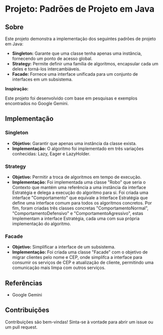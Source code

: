 # Projeto: Padrões de Projeto em Java

## Sobre

Este projeto demonstra a implementação dos seguintes padrões de projeto em Java:

* **Singleton:** Garante que uma classe tenha apenas uma instância, fornecendo um ponto de acesso global.
* **Strategy:** Permite definir uma família de algoritmos, encapsular cada um deles e torná-los intercambiáveis.
* **Facade:** Fornece uma interface unificada para um conjunto de interfaces em um subsistema.

**Inspiração:**

Este projeto foi desenvolvido com base em pesquisas e exemplos encontrados no Google Gemini.

## Implementação

### Singleton
* **Objetivo:** Garantir que apenas uma instância da classe exista.
* **Implementação:** O algoritmo foi implementado em três variações conhecidas: Lazy, Eager e LazyHolder.

### Strategy
* **Objetivo:** Permitir a troca de algoritmos em tempo de execução.
* **Implementação:** Foi implementada uma classe "Robo" que seria o Contexto que mantém uma referência a uma instância da interface Estratégia e delega a execução do algoritmo para si.
Foi criada uma interface "Comportamento" que equivale a Interface Estratégia que define uma interface comum para todos os algoritmos concretos. Por fim, foram criadas três classes concretas "ComportamentoNormal",
"ComportamentoDefensivo" e "ComportamentoAgressivo", estas Implementam a interface Estratégia, cada uma com sua própria implementação do algoritmo.

### Facade
* **Objetivo:** Simplificar a interface de um subsistema.
* **Implementação:** Foi criada uma classe "Facade" com o objetivo de migrar clientes pelo nome e CEP, onde simplifca a interface para consumir os serviços de CEP e atualização de cliente,
   permitindo uma comunicação mais limpa com outros serviços.

## Referências

* Google Gemini

## Contribuições

Contribuições são bem-vindas! Sinta-se à vontade para abrir um issue ou um pull request.
